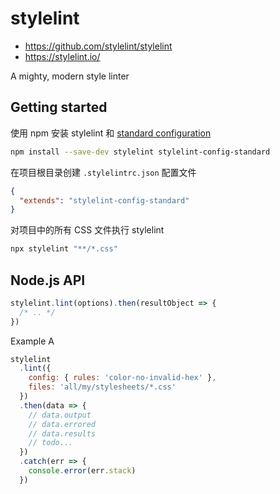 # stylelint

- <https://github.com/stylelint/stylelint>
- <https://stylelint.io/>

A mighty, modern style linter

## Getting started

使用 npm 安装 stylelint 和
[standard configuration](https://github.com/stylelint/stylelint-config-standard)

```sh
npm install --save-dev stylelint stylelint-config-standard
```

在项目根目录创建 `.stylelintrc.json` 配置文件

```json
{
  "extends": "stylelint-config-standard"
}
```

对项目中的所有 CSS  文件执行 stylelint

```sh
npx stylelint "**/*.css"
```

## Node.js API

```js
stylelint.lint(options).then(resultObject => {
  /* .. */
})
```

Example A

```js
stylelint
  .lint({
    config: { rules: 'color-no-invalid-hex' },
    files: 'all/my/stylesheets/*.css'
  })
  .then(data => {
    // data.output
    // data.errored
    // data.results
    // todo...
  })
  .catch(err => {
    console.error(err.stack)
  })
```
